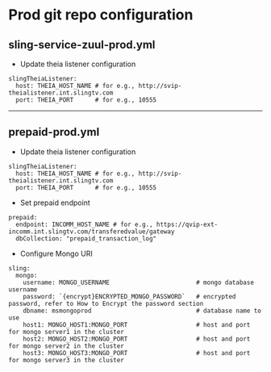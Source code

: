 # Prod git repo configuration

## sling-service-zuul-prod.yml

- Update theia listener configuration
```
slingTheiaListener:
  host: THEIA_HOST_NAME # for e.g., http://svip-theialistener.int.slingtv.com
  port: THEIA_PORT      # for e.g., 10555
```
***

## prepaid-prod.yml
- Update theia listener configuration
```
slingTheiaListener:
  host: THEIA_HOST_NAME # for e.g., http://svip-theialistener.int.slingtv.com
  port: THEIA_PORT      # for e.g., 10555
```

- Set prepaid endpoint
```
prepaid:
  endpoint: INCOMM_HOST_NAME # for e.g., https://qvip-ext-incomm.int.slingtv.com/transferedvalue/gateway
  dbCollection: "prepaid_transaction_log"
```

- Configure Mongo URI
```
sling:
  mongo:
    username: MONGO_USERNAME                        # mongo database username
    password: `{encrypt}ENCRYPTED_MONGO_PASSWORD`   # encrypted password, refer to How to Encrypt the password section
    dbname: msmongoprod                             # database name to use
    host1: MONGO_HOST1:MONGO_PORT                   # host and port for mongo server1 in the cluster
    host2: MONGO_HOST2:MONGO_PORT                   # host and port for mongo server2 in the cluster
    host3: MONGO_HOST3:MONGO_PORT                   # host and port for mongo server3 in the cluster
```


